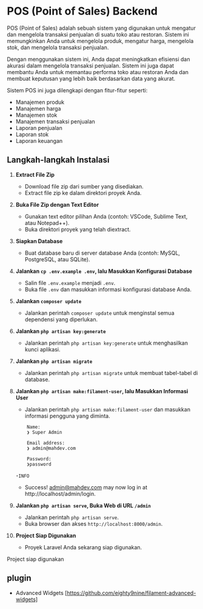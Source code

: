 # POS (Point of Sales) Backend
POS (Point of Sales) adalah sebuah sistem yang digunakan untuk mengatur dan mengelola transaksi penjualan di suatu toko atau restoran. Sistem ini memungkinkan Anda untuk mengelola produk, mengatur harga, mengelola stok, dan mengelola transaksi penjualan.

Dengan menggunakan sistem ini, Anda dapat meningkatkan efisiensi dan akurasi dalam mengelola transaksi penjualan. Sistem ini juga dapat membantu Anda untuk memantau performa toko atau restoran Anda dan membuat keputusan yang lebih baik berdasarkan data yang akurat.

Sistem POS ini juga dilengkapi dengan fitur-fitur seperti:

- Manajemen produk
- Manajemen harga
- Manajemen stok
- Manajemen transaksi penjualan
- Laporan penjualan
- Laporan stok
- Laporan keuangan

## Langkah-langkah Instalasi

1. **Extract File Zip**
    - Download file zip dari sumber yang disediakan.
    - Extract file zip ke dalam direktori proyek Anda.

2. **Buka File Zip dengan Text Editor**
    - Gunakan text editor pilihan Anda (contoh: VSCode, Sublime Text, atau Notepad++).
    - Buka direktori proyek yang telah diextract.

3. **Siapkan Database**
    - Buat database baru di server database Anda (contoh: MySQL, PostgreSQL, atau SQLite).

4. **Jalankan `cp .env.example .env`, lalu Masukkan Konfigurasi Database**
    - Salin file `.env.example` menjadi `.env`.
    - Buka file `.env` dan masukkan informasi konfigurasi database Anda.

5. **Jalankan `composer update`**
    - Jalankan perintah `composer update` untuk menginstal semua dependensi yang diperlukan.

6. **Jalankan `php artisan key:generate`**
    - Jalankan perintah `php artisan key:generate` untuk menghasilkan kunci aplikasi.

7. **Jalankan `php artisan migrate`**
    - Jalankan perintah `php artisan migrate` untuk membuat tabel-tabel di database.

8. **Jalankan `php artisan make:filament-user`, lalu Masukkan Informasi User**
    - Jalankan perintah `php artisan make:filament-user` dan masukkan informasi pengguna yang diminta.
    ```
        Name:
        ❯ Super Admin

        Email address:
        ❯ admin@mahdev.com

        Password:
        ❯password
    ```
    -`INFO`
    - Success! admin@mahdev.com may now log in at http://localhost/admin/login.

9. **Jalankan `php artisan serve`, Buka Web di URL `/admin`**
    - Jalankan perintah `php artisan serve`.
    - Buka browser dan akses `http://localhost:8000/admin`.

10. **Project Siap Digunakan**
    - Proyek Laravel Anda sekarang siap digunakan.

Project siap digunakan

## plugin
- Advanced Widgets [https://github.com/eighty9nine/filament-advanced-widgets]